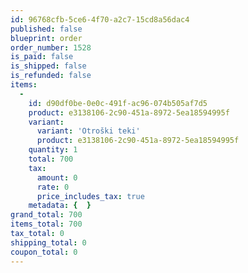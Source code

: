 ```yaml
---
id: 96768cfb-5ce6-4f70-a2c7-15cd8a56dac4
published: false
blueprint: order
order_number: 1528
is_paid: false
is_shipped: false
is_refunded: false
items:
  -
    id: d90df0be-0e0c-491f-ac96-074b505af7d5
    product: e3138106-2c90-451a-8972-5ea18594995f
    variant:
      variant: 'Otroški teki'
      product: e3138106-2c90-451a-8972-5ea18594995f
    quantity: 1
    total: 700
    tax:
      amount: 0
      rate: 0
      price_includes_tax: true
    metadata: {  }
grand_total: 700
items_total: 700
tax_total: 0
shipping_total: 0
coupon_total: 0
---
```

